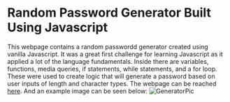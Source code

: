# Random Password Generator Built Using Javascript

This webpage contains a random passwordd generator created using vanilla Javascript. It was a great first challenge for learning Javascript as it applied a lot of the language fundamentals. Inside there are variables, functions, media queries, if statements, while statements, and a for loop. These were used to create logic that will generate a password based on user inputs of length and character types. The webpage can be reached [here](https://ajaws2022.github.io/BC-CH-Gen.Pass./). And an example image can be seen below: 
![GeneratorPic](/assets/images/my-image.jpg)